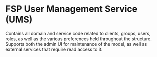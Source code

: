 FSP User Management Service (UMS)
====

Contains all domain and service code related to clients, groups, users, roles, as well as the various preferences held throughout the structure. Supports both the admin UI for maintenance of the model, as well as external services that require read access to it.
